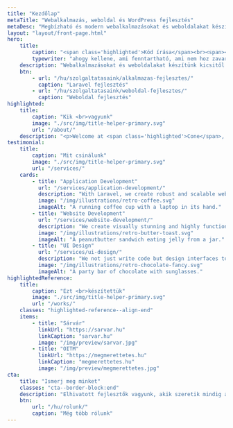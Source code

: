 ```yaml
---
title: "Kezdőlap"
metaTitle: "Webalkalmazás, weboldal és WordPress fejlesztés"
metaDesc: "Megbízható és modern webalkalmazásokat és weboldalakat készítünk kicsitől a nagyig Laravel és WordPress segítségével."
layout: "layout/front-page.html"
hero:
    title:
        caption: "<span class='highlighted'>Kód írása</span><br><span><span id='typewriter'>ahogy kellene</span>&nbsp;</span>"
        typewriter: "ahogy kellene, ami fenntartható, ami nem hoz zavarba, ami segít neked"
    description: "Webalkalmazásokat és weboldalakat készítünk kicsitől a nagyig Laravel és WordPress segítségével."
    btn:
        - url: "/hu/szolgaltatasaink/alkalmazas-fejlesztes/"
          caption: "Laravel fejlesztés"
        - url: "/hu/szolgaltatasaink/weboldal-fejlesztes/"
          caption: "Weboldal fejlesztés"
highlighted:
    title:
        caption: "Kik <br>vagyunk"
        image: "./src/img/title-helper-primary.svg"
        url: "/about/"
    description: "<p>Welcome at <span class='highlighted'>Cone</span>, where clean code meets resilience. We are a small, two person web development studio dedicated to crafting <span class='highlighted'>sustainable</span> code for the web. We are developers and designers, we bring your ideas to life. We make and contribute to <a href='https://github.com/conedevelopment' target='_blank' rel='noopener'>open-source</a>.</p>"
testimonial:
    title:
        caption: "Mit csinálunk"
        image: "./src/img/title-helper-primary.svg"
        url: "/services/"
    cards:
        - title: "Application Development"
          url: "/services/application-development/"
          description: "With Laravel, we create robust and scalable web applications that seamlessly integrate powerful features, intuitive user interfaces, and secure backend functionality."
          image: "/img/illustrations/retro-coffee.svg"
          imageAlt: "A running coffee cup with a laptop in its hand."
        - title: "Website Development"
          url: "/services/website-development/"
          description: "We create visually stunning and highly functional websites built on WordPress or Eleventy."
          image: "/img/illustrations/retro-butter-toast.svg"
          imageAlt: "A peanutbutter sandwich eating jelly from a jar."
        - title: "UI Design"
          url: "/services/ui-design/"
          description: "We not just write code but design interfaces too. Our goal is to make functional and straightforward UI. Also, we can help you with many other web-related things."
          image: "/img/illustrations/retro-chocolate-fancy.svg"
          imageAlt: "A party bar of chocolate with sunglasses."
highlightedReference:
    title:
        caption: "Ezt <br>készítettük"
        image: "./src/img/title-helper-primary.svg"
        url: "/works/"
    classes: "highlighted-reference--align-end"
    items:
        - title: "Sárvár"
          linkUrl: "https://sarvar.hu"
          linkCaption: "sarvar.hu"
          image: "/img/preview/sarvar.jpg"
        - title: "OITM"
          linkUrl: "https://megmerettetes.hu"
          linkCaption: "megmerettetes.hu"
          image: "/img/preview/megmerettetes.jpg"
cta:
    title: "Ismerj meg minket"
    classes: "cta--border-block:end"
    description: "Elhivatott fejlesztők vagyunk, akik szeretik mindig a legjobbat nyújtani és fejlődni."
    btn:
        url: "/hu/rolunk/"
        caption: "Még több rólunk"
---
```

